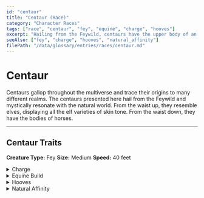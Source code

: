 ```yaml
---
id: "centaur"
title: "Centaur (Race)"
category: "Character Races"
tags: ["race", "centaur", "fey", "equine", "charge", "hooves"]
excerpt: "Hailing from the Feywild, centaurs have the upper body of an elf and the lower body of a horse, combining natural speed with a mystical connection to the wild."
seeAlso: ["fey", "charge", "hooves", "natural_affinity"]
filePath: "/data/glossary/entries/races/centaur.md"
---
```

# Centaur

Centaurs gallop throughout the multiverse and trace their origins to many different realms. The centaurs presented here hail from the Feywild and mystically resonate with the natural world. From the waist up, they resemble elves, displaying all the elf varieties of skin tone. From the waist down, they have the bodies of horses.

---
## Centaur Traits
**Creature Type:** <span data-term-id="fey" class="glossary-term-link-from-markdown">Fey</span>
**Size:** <span data-term-id="size" class="glossary-term-link-from-markdown">Medium</span>
**Speed:** 40 feet

<details>
  <summary>Charge</summary>
  <div>
    <p>If you move at least 30 feet straight toward a target and then hit it with a melee weapon attack on the same turn, you can immediately follow that attack with a <span data-term-id="bonus_action" class="glossary-term-link-from-markdown">bonus action</span>, making one attack against the target with your hooves.</p>
  </div>
</details>

<details>
  <summary>Equine Build</summary>
  <div>
    <p>You count as one size larger when determining your carrying capacity and the weight you can push or drag.</p>
    <p>In addition, any climb that requires hands and feet is especially difficult for you because of your equine legs. When you make such a climb, each foot of movement costs you 4 extra feet instead of the normal 1 extra foot.</p>
  </div>
</details>

<details>
  <summary>Hooves</summary>
  <div>
    <p>You have hooves that you can use to make unarmed strikes. When you hit with them, the strike deals 1d6 + your Strength modifier bludgeoning damage, instead of the bludgeoning damage normal for an unarmed strike.</p>
  </div>
</details>

<details>
  <summary>Natural Affinity</summary>
  <div>
    <p>Your fey connection to nature gives you an intuitive connection to the natural world and the animals within it. You therefore have proficiency in one of the following skills of your choice: <span data-term-id="animal_handling" class="glossary-term-link-from-markdown">Animal Handling</span>, <span data-term-id="medicine" class="glossary-term-link-from-markdown">Medicine</span>, <span data-term-id="nature" class="glossary-term-link-from-markdown">Nature</span>, or <span data-term-id="survival" class="glossary-term-link-from-markdown">Survival</span>.</p>
  </div>
</details>
